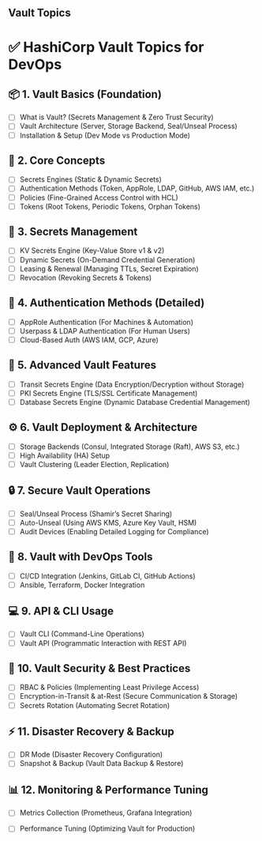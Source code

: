 ## Vault Topics

# ✅ HashiCorp Vault Topics for DevOps

## 📦 **1. Vault Basics (Foundation)**
- [ ] What is Vault? (Secrets Management & Zero Trust Security)
- [ ] Vault Architecture (Server, Storage Backend, Seal/Unseal Process)
- [ ] Installation & Setup (Dev Mode vs Production Mode)

## 🔑 **2. Core Concepts**
- [ ] Secrets Engines (Static & Dynamic Secrets)
- [ ] Authentication Methods (Token, AppRole, LDAP, GitHub, AWS IAM, etc.)
- [ ] Policies (Fine-Grained Access Control with HCL)
- [ ] Tokens (Root Tokens, Periodic Tokens, Orphan Tokens)

## 🔐 **3. Secrets Management**
- [ ] KV Secrets Engine (Key-Value Store v1 & v2)
- [ ] Dynamic Secrets (On-Demand Credential Generation)
- [ ] Leasing & Renewal (Managing TTLs, Secret Expiration)
- [ ] Revocation (Revoking Secrets & Tokens)

## 👥 **4. Authentication Methods (Detailed)**
- [ ] AppRole Authentication (For Machines & Automation)
- [ ] Userpass & LDAP Authentication (For Human Users)
- [ ] Cloud-Based Auth (AWS IAM, GCP, Azure)

## 🚀 **5. Advanced Vault Features**
- [ ] Transit Secrets Engine (Data Encryption/Decryption without Storage)
- [ ] PKI Secrets Engine (TLS/SSL Certificate Management)
- [ ] Database Secrets Engine (Dynamic Database Credential Management)

## ⚙️ **6. Vault Deployment & Architecture**
- [ ] Storage Backends (Consul, Integrated Storage (Raft), AWS S3, etc.)
- [ ] High Availability (HA) Setup
- [ ] Vault Clustering (Leader Election, Replication)

## 🔒 **7. Secure Vault Operations**
- [ ] Seal/Unseal Process (Shamir’s Secret Sharing)
- [ ] Auto-Unseal (Using AWS KMS, Azure Key Vault, HSM)
- [ ] Audit Devices (Enabling Detailed Logging for Compliance)

## 🤖 **8. Vault with DevOps Tools**
- [ ] CI/CD Integration (Jenkins, GitLab CI, GitHub Actions)
- [ ] Ansible, Terraform, Docker Integration

## 💻 **9. API & CLI Usage**
- [ ] Vault CLI (Command-Line Operations)
- [ ] Vault API (Programmatic Interaction with REST API)

## 🔐 **10. Vault Security & Best Practices**
- [ ] RBAC & Policies (Implementing Least Privilege Access)
- [ ] Encryption-in-Transit & at-Rest (Secure Communication & Storage)
- [ ] Secrets Rotation (Automating Secret Rotation)

## ⚡ **11. Disaster Recovery & Backup**
- [ ] DR Mode (Disaster Recovery Configuration)
- [ ] Snapshot & Backup (Vault Data Backup & Restore)

## 📊 **12. Monitoring & Performance Tuning**
- [ ] Metrics Collection (Prometheus, Grafana Integration)
- [ ] Performance Tuning (Optimizing Vault for Production)

